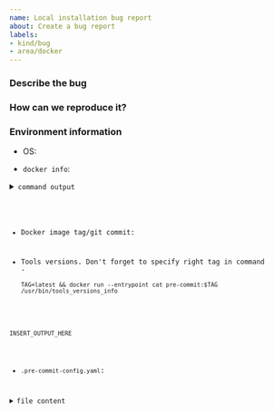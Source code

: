 ```yaml
---
name: Local installation bug report
about: Create a bug report
labels:
- kind/bug
- area/docker
---
```


<!--
Thank you for helping to improve pre-commit-terraform!

Please be sure to search for open issues before raising a new one. We use issues
for bug reports and feature requests. Please note, this template is for bugs
report, not feature requests.
-->

### Describe the bug

<!--
Please let us know what behavior you expected and how terraform-docs diverged
from that behavior.
-->


### How can we reproduce it?

<!--
Help us to reproduce your bug as succinctly and precisely as possible. Any and
all steps or script that triggers the issue are highly appreciated!

Do you have long logs to share? Please use collapsible sections, that can be created via:

<details><summary>SECTION_NAME</summary>

```bash
YOUR_LOG_HERE
```

</details>
-->


### Environment information

* OS:  

<!-- I.e.:
OS: Windows 10
OS: Win10 with Ubuntu 20.04 on WSL2
OS: MacOS
OS: Ubuntu 20.04
-->

* `docker info`:

<details><summary><code>command output</summary>

```bash
INSERT_OUTPUT_HERE
```

</details>

* Docker image tag/git commit:  

* Tools versions. Don't forget to specify right tag in command -  
  `TAG=latest && docker run --entrypoint cat pre-commit:$TAG /usr/bin/tools_versions_info`

```bash
INSERT_OUTPUT_HERE
```

* `.pre-commit-config.yaml`:

<details><summary>file content</summary>

```bash
INSERT_FILE_CONTENT_HERE
```

</details>
